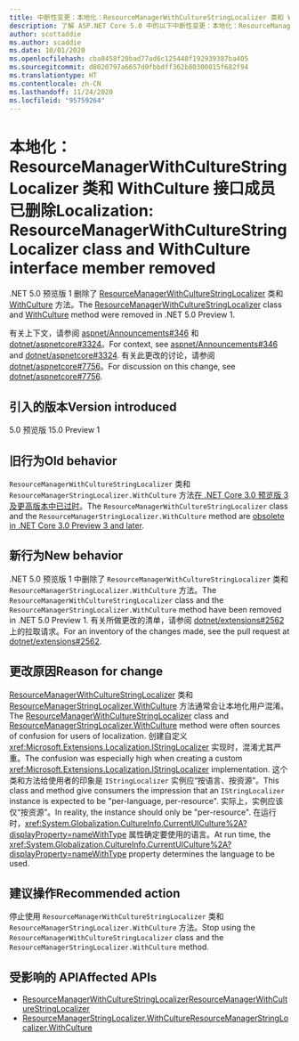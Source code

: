 ```yaml
---
title: 中断性变更：本地化：ResourceManagerWithCultureStringLocalizer 类和 WithCulture 接口成员已删除
description: 了解 ASP.NET Core 5.0 中的以下中断性变更：本地化：ResourceManagerWithCultureStringLocalizer 类和 WithCulture 接口成员已删除
author: scottaddie
ms.author: scaddie
ms.date: 10/01/2020
ms.openlocfilehash: cba8458f20bad77ad6c125448f192939387ba405
ms.sourcegitcommit: d8020797a6657d0fbbdff362b80300815f682f94
ms.translationtype: HT
ms.contentlocale: zh-CN
ms.lasthandoff: 11/24/2020
ms.locfileid: "95759264"
---
```

# <a name="localization-resourcemanagerwithculturestringlocalizer-class-and-withculture-interface-member-removed"></a><span data-ttu-id="f1a5a-103">本地化：ResourceManagerWithCultureStringLocalizer 类和 WithCulture 接口成员已删除</span><span class="sxs-lookup"><span data-stu-id="f1a5a-103">Localization: ResourceManagerWithCultureStringLocalizer class and WithCulture interface member removed</span></span>

<span data-ttu-id="f1a5a-104">.NET 5.0 预览版 1 删除了 [ResourceManagerWithCultureStringLocalizer](/dotnet/api/microsoft.extensions.localization.resourcemanagerwithculturestringlocalizer?view=dotnet-plat-ext-3.1) 类和 [WithCulture](/dotnet/api/microsoft.extensions.localization.resourcemanagerstringlocalizer.withculture?view=dotnet-plat-ext-3.1) 方法。</span><span class="sxs-lookup"><span data-stu-id="f1a5a-104">The [ResourceManagerWithCultureStringLocalizer](/dotnet/api/microsoft.extensions.localization.resourcemanagerwithculturestringlocalizer?view=dotnet-plat-ext-3.1) class and [WithCulture](/dotnet/api/microsoft.extensions.localization.resourcemanagerstringlocalizer.withculture?view=dotnet-plat-ext-3.1) method were removed in .NET 5.0 Preview 1.</span></span>

<span data-ttu-id="f1a5a-105">有关上下文，请参阅 [aspnet/Announcements#346](https://github.com/aspnet/Announcements/issues/346) 和 [dotnet/aspnetcore#3324](https://github.com/dotnet/aspnetcore/issues/3324)。</span><span class="sxs-lookup"><span data-stu-id="f1a5a-105">For context, see [aspnet/Announcements#346](https://github.com/aspnet/Announcements/issues/346) and [dotnet/aspnetcore#3324](https://github.com/dotnet/aspnetcore/issues/3324).</span></span> <span data-ttu-id="f1a5a-106">有关此更改的讨论，请参阅 [dotnet/aspnetcore#7756](https://github.com/dotnet/aspnetcore/issues/7756)。</span><span class="sxs-lookup"><span data-stu-id="f1a5a-106">For discussion on this change, see [dotnet/aspnetcore#7756](https://github.com/dotnet/aspnetcore/issues/7756).</span></span>

## <a name="version-introduced"></a><span data-ttu-id="f1a5a-107">引入的版本</span><span class="sxs-lookup"><span data-stu-id="f1a5a-107">Version introduced</span></span>

<span data-ttu-id="f1a5a-108">5.0 预览版 1</span><span class="sxs-lookup"><span data-stu-id="f1a5a-108">5.0 Preview 1</span></span>

## <a name="old-behavior"></a><span data-ttu-id="f1a5a-109">旧行为</span><span class="sxs-lookup"><span data-stu-id="f1a5a-109">Old behavior</span></span>

<span data-ttu-id="f1a5a-110">`ResourceManagerWithCultureStringLocalizer` 类和 `ResourceManagerStringLocalizer.WithCulture` 方法[在 .NET Core 3.0 预览版 3 及更高版本中已过时](../../../../core/compatibility/2.2-3.0.md#localization-resourcemanagerwithculturestringlocalizer-and-withculture-marked-obsolete)。</span><span class="sxs-lookup"><span data-stu-id="f1a5a-110">The `ResourceManagerWithCultureStringLocalizer` class and the `ResourceManagerStringLocalizer.WithCulture` method are [obsolete in .NET Core 3.0 Preview 3 and later](../../../../core/compatibility/2.2-3.0.md#localization-resourcemanagerwithculturestringlocalizer-and-withculture-marked-obsolete).</span></span>

## <a name="new-behavior"></a><span data-ttu-id="f1a5a-111">新行为</span><span class="sxs-lookup"><span data-stu-id="f1a5a-111">New behavior</span></span>

<span data-ttu-id="f1a5a-112">.NET 5.0 预览版 1 中删除了 `ResourceManagerWithCultureStringLocalizer` 类和 `ResourceManagerStringLocalizer.WithCulture` 方法。</span><span class="sxs-lookup"><span data-stu-id="f1a5a-112">The `ResourceManagerWithCultureStringLocalizer` class and the `ResourceManagerStringLocalizer.WithCulture` method have been removed in .NET 5.0 Preview 1.</span></span> <span data-ttu-id="f1a5a-113">有关所做更改的清单，请参阅 [dotnet/extensions#2562](https://github.com/dotnet/extensions/pull/2562/files) 上的拉取请求。</span><span class="sxs-lookup"><span data-stu-id="f1a5a-113">For an inventory of the changes made, see the pull request at [dotnet/extensions#2562](https://github.com/dotnet/extensions/pull/2562/files).</span></span>

## <a name="reason-for-change"></a><span data-ttu-id="f1a5a-114">更改原因</span><span class="sxs-lookup"><span data-stu-id="f1a5a-114">Reason for change</span></span>

<span data-ttu-id="f1a5a-115">[ResourceManagerWithCultureStringLocalizer](/dotnet/api/microsoft.extensions.localization.resourcemanagerwithculturestringlocalizer?view=dotnet-plat-ext-3.1) 类和 [ResourceManagerStringLocalizer.WithCulture](/dotnet/api/microsoft.extensions.localization.resourcemanagerstringlocalizer.withculture?view=dotnet-plat-ext-3.1) 方法通常会让本地化用户混淆。</span><span class="sxs-lookup"><span data-stu-id="f1a5a-115">The [ResourceManagerWithCultureStringLocalizer](/dotnet/api/microsoft.extensions.localization.resourcemanagerwithculturestringlocalizer?view=dotnet-plat-ext-3.1) class and [ResourceManagerStringLocalizer.WithCulture](/dotnet/api/microsoft.extensions.localization.resourcemanagerstringlocalizer.withculture?view=dotnet-plat-ext-3.1) method were often sources of confusion for users of localization.</span></span> <span data-ttu-id="f1a5a-116">创建自定义 <xref:Microsoft.Extensions.Localization.IStringLocalizer> 实现时，混淆尤其严重。</span><span class="sxs-lookup"><span data-stu-id="f1a5a-116">The confusion was especially high when creating a custom <xref:Microsoft.Extensions.Localization.IStringLocalizer> implementation.</span></span> <span data-ttu-id="f1a5a-117">这个类和方法给使用者的印象是 `IStringLocalizer` 实例应“按语言、按资源”。</span><span class="sxs-lookup"><span data-stu-id="f1a5a-117">This class and method give consumers the impression that an `IStringLocalizer` instance is expected to be "per-language, per-resource".</span></span> <span data-ttu-id="f1a5a-118">实际上，实例应该仅“按资源”。</span><span class="sxs-lookup"><span data-stu-id="f1a5a-118">In reality, the instance should only be "per-resource".</span></span> <span data-ttu-id="f1a5a-119">在运行时，<xref:System.Globalization.CultureInfo.CurrentUICulture%2A?displayProperty=nameWithType> 属性确定要使用的语言。</span><span class="sxs-lookup"><span data-stu-id="f1a5a-119">At run time, the <xref:System.Globalization.CultureInfo.CurrentUICulture%2A?displayProperty=nameWithType> property determines the language to be used.</span></span>

## <a name="recommended-action"></a><span data-ttu-id="f1a5a-120">建议操作</span><span class="sxs-lookup"><span data-stu-id="f1a5a-120">Recommended action</span></span>

<span data-ttu-id="f1a5a-121">停止使用 `ResourceManagerWithCultureStringLocalizer` 类和 `ResourceManagerStringLocalizer.WithCulture` 方法。</span><span class="sxs-lookup"><span data-stu-id="f1a5a-121">Stop using the `ResourceManagerWithCultureStringLocalizer` class and the `ResourceManagerStringLocalizer.WithCulture` method.</span></span>

## <a name="affected-apis"></a><span data-ttu-id="f1a5a-122">受影响的 API</span><span class="sxs-lookup"><span data-stu-id="f1a5a-122">Affected APIs</span></span>

- [<span data-ttu-id="f1a5a-123">ResourceManagerWithCultureStringLocalizer</span><span class="sxs-lookup"><span data-stu-id="f1a5a-123">ResourceManagerWithCultureStringLocalizer</span></span>](/dotnet/api/microsoft.extensions.localization.resourcemanagerwithculturestringlocalizer?view=dotnet-plat-ext-3.1)
- [<span data-ttu-id="f1a5a-124">ResourceManagerStringLocalizer.WithCulture</span><span class="sxs-lookup"><span data-stu-id="f1a5a-124">ResourceManagerStringLocalizer.WithCulture</span></span>](/dotnet/api/microsoft.extensions.localization.resourcemanagerstringlocalizer.withculture?view=dotnet-plat-ext-3.1)

<!--

### Category

ASP.NET Core

### Affected APIs

- `T:Microsoft.Extensions.Localization.ResourceManagerWithCultureStringLocalizer`
- `Overload:Microsoft.Extensions.Localization.ResourceManagerStringLocalizer.WithCulture`

-->
